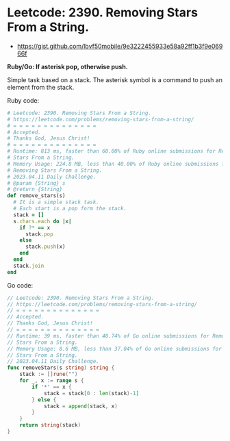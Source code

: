 # Leetcode: 2390. Removing Stars From a String.

- https://gist.github.com/lbvf50mobile/9e3222455933e58a92ff1b3f9e06966f

**Ruby/Go: If asterisk pop, otherwise push.**

Simple task based on a stack. The asterisk symbol is a command to push an element from the stack.

Ruby code:
```Ruby
# Leetcode: 2390. Removing Stars From a String.
# https://leetcode.com/problems/removing-stars-from-a-string/
# = = = = = = = = = = = = = =
# Accepted.
# Thanks God, Jesus Christ!
# = = = = = = = = = = = = = =
# Runtime: 813 ms, faster than 60.00% of Ruby online submissions for Removing
# Stars From a String.
# Memory Usage: 224.8 MB, less than 40.00% of Ruby online submissions for
# Removing Stars From a String.
# 2023.04.11 Daily Challenge.
# @param {String} s
# @return {String}
def remove_stars(s)
  # It is a simple stack task.
  # Each start is a pop form the stack.
  stack = []
  s.chars.each do |x|
    if ?* == x
      stack.pop
    else
      stack.push(x)
    end
  end
  stack.join
end
```
Go code:
```Go
// Leetcode: 2390. Removing Stars From a String.
// https://leetcode.com/problems/removing-stars-from-a-string/
// = = = = = = = = = = = = = =
// Accepted.
// Thanks God, Jesus Christ!
// = = = = = = = = = = = = = =
// Runtime: 39 ms, faster than 40.74% of Go online submissions for Removing
// Stars From a String.
// Memory Usage: 8.6 MB, less than 37.04% of Go online submissions for Removing
// Stars From a String.
// 2023.04.11 Daily Challenge.
func removeStars(s string) string {
	stack := []rune("")
	for _, x := range s {
		if '*' == x {
			stack = stack[0 : len(stack)-1]
		} else {
			stack = append(stack, x)
		}
	}
	return string(stack)
}
```
